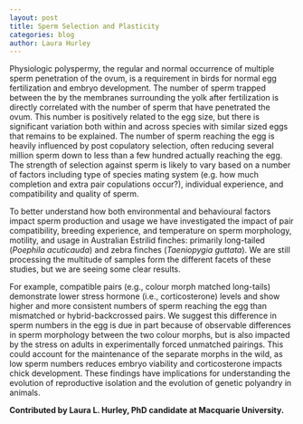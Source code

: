 ```yaml
---
layout: post
title: Sperm Selection and Plasticity
categories: blog
author: Laura Hurley
---
```


Physiologic polyspermy, the regular and normal occurrence of multiple sperm penetration of the ovum, is a requirement in birds for normal egg fertilization and embryo development.  The number of sperm trapped between the by the membranes surrounding the yolk after fertilization is directly correlated with the number of sperm that have penetrated the ovum. This number is positively related to the egg size, but there is significant variation both within and across species with similar sized eggs that remains to be explained. The number of sperm reaching the egg is heavily influenced by post copulatory selection, often reducing several million sperm down to less than a few hundred actually reaching the egg. The strength of selection against sperm is likely to vary based on a number of factors including type of species mating system (e.g. how much completion and extra pair copulations occur?), individual experience, and compatibility and quality of sperm.  

To better understand how both environmental and behavioural factors impact sperm production and usage we have investigated the impact of pair compatibility, breeding experience, and temperature on sperm morphology, motility, and usage in Australian Estrilid finches: primarily long-tailed (_Poephila acuticauda_) and zebra finches (_Taeniopygia guttata_). We are still processing the multitude of samples form the different facets of these studies, but we are seeing some clear results.  

For example, compatible pairs (e.g., colour morph matched long-tails) demonstrate lower stress hormone (i.e., corticosterone) levels and show higher and more consistent numbers of sperm reaching the egg than mismatched or hybrid-backcrossed pairs. We suggest this difference in sperm numbers in the egg is due in part because of observable differences in sperm morphology between the two colour morphs, but is also impacted by the stress on adults in experimentally forced unmatched pairings. This could account for the maintenance of the separate morphs in the wild, as low sperm numbers reduces embryo viability and corticosterone impacts chick development. These findings have implications for understanding the evolution of reproductive isolation and the evolution of genetic polyandry in animals.

**Contributed by Laura L. Hurley, PhD candidate at Macquarie University.**
